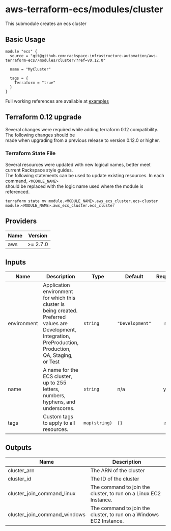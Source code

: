 # aws-terraform-ecs/modules/cluster

This submodule creates an ecs cluster

## Basic Usage

```
module "ecs" {
  source = "git@github.com:rackspace-infrastructure-automation/aws-terraform-ecs//modules/cluster/?ref=v0.12.0"

  name = "MyCluster"

  tags = {
    Terraform = "true"
  }
}
```

Full working references are available at [examples](examples)

## Terraform 0.12 upgrade

Several changes were required while adding terraform 0.12 compatibility.  The following changes should be  
made when upgrading from a previous release to version 0.12.0 or higher.

### Terraform State File

Several resources were updated with new logical names, better meet current Rackspace style guides.  
The following statements can be used to update existing resources.  In each command, `<MODULE_NAME>`  
should be replaced with the logic name used where the module is referenced.

```
terraform state mv module.<MODULE_NAME>.aws_ecs_cluster.ecs-cluster module.<MODULE_NAME>.aws_ecs_cluster.ecs_cluster
```

## Providers

| Name | Version |
|------|---------|
| aws | >= 2.7.0 |

## Inputs

| Name | Description | Type | Default | Required |
|------|-------------|------|---------|:-----:|
| environment | Application environment for which this cluster is being created. Preferred values are Development, Integration, PreProduction, Production, QA, Staging, or Test | `string` | `"Development"` | no |
| name | A name for the ECS cluster, up to 255 letters, numbers, hyphens, and underscores. | `string` | n/a | yes |
| tags | Custom tags to apply to all resources. | `map(string)` | `{}` | no |

## Outputs

| Name | Description |
|------|-------------|
| cluster\_arn | The ARN of the cluster |
| cluster\_id | The ID of the cluster |
| cluster\_join\_command\_linux | The command to join the cluster, to run on a Linux EC2 Instance. |
| cluster\_join\_command\_windows | The command to join the cluster, to run on a Windows EC2 Instance. |

